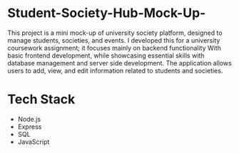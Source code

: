 # Student-Society-Hub-Mock-Up-

This project is a mini mock-up of university society platform, designed to manage students, societies, and events. I developed this for a university coursework assignment; it focuses mainly on backend functionality With basic frontend development, while showcasing essential skills with database management and server side development. The application allows users to add, view, and edit information related to students and societies.

# Tech Stack
- Node.js
- Express
- SQL
- JavaScript
